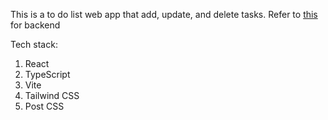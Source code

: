 This is a to do list web app that add, update, and delete tasks.
Refer to <a href="https://github.com/nicholas1022/cantek-todo-backend" target="_blank">this</a> for backend

Tech stack:
1) React
2) TypeScript
3) Vite
4) Tailwind CSS
5) Post CSS

